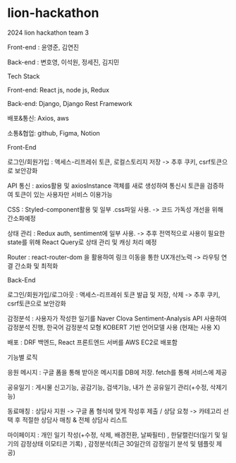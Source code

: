 # lion-hackathon
2024 lion hackathon team 3

Front-end : 윤영준, 김연진

Back-end  : 변호영, 이석원, 정세진, 김지민


Tech Stack

Front-end: React js, node js, Redux

Back-end: Django, Django Rest Framework

배포&통신: Axios, aws

소통&협업: github, Figma, Notion


Front-End

로그인/회원가입 : 액세스-리프레쉬 토큰, 로컬스토리지 저장 -> 추후 쿠키, csrf토큰으로 보안강화

API 통신 : axios활용 및 axiosInstance 객체를 새로 생성하여 통신시 토큰을 검증하여 토큰이 있는 사용자만 서비스 이용가능

CSS : Styled-component활용 및 일부 .css파일 사용. -> 코드 가독성 개선을 위해 간소화예정

상태 관리 : Redux auth, sentiment에 일부 사용. -> 추후 전역적으로 사용이 필요한 state를 위해 React Query로 상태 관리 및 캐싱 처리 예정

Router : react-router-dom 을 활용하여 링크 이동을 통한 UX개선노력 -> 라우팅 연결 간소화 및 최적화


Back-End

로그인/회원가입/로그아웃 : 액세스-리프레쉬 토큰 발급 및 저장, 삭제 -> 추후 쿠키, csrf토큰으로 보안강화

감정분석 : 사용자가 작성한 일기를 Naver Clova Sentiment-Analysis API 사용하여 감정분석 진행, 한국어 감정분석 모형 KOBERT 기반 언어모델 사용 (현재는 사용 X) 

배포 : DRF 백엔드, React 프론트엔드 서버를 AWS EC2로 배포함





기능별 로직


응원 메시지 : 구글 폼을 통해 받아온 메시지를 DB에 저장. fetch를 통해 서비스에 제공

공유일기 : 게시물 신고기능, 공감기능, 검색기능, 내가 쓴 공유일기 관리(+수정, 삭제기능)

동료매칭 : 상담사 지원 -> 구글 폼 형식에 맞게 작성후 제출 / 상담 요청 -> 카테고리 선택 후 적절한 상담사 매칭 & 전체 상담사 리스트

마이페이지 : 개인 일기 작성(+수정, 삭제, 배경전환, 날짜필터) , 한달캘린더(일기 및 일기의 감정상태 이모티콘 기록) , 감정분석(최근 30일간의 감정일기 분석 및 템플릿 제공)


